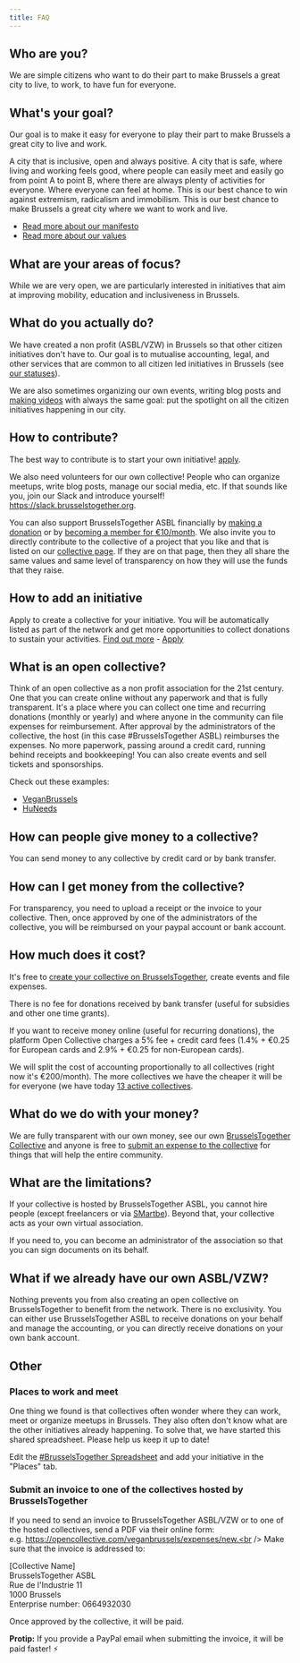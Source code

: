 ```yaml
---
title: FAQ
---
```


## Who are you?

We are simple citizens who want to do their part to make Brussels a great city to live, to work, to have fun for everyone.

## What's your goal?

Our goal is to make it easy for everyone to play their part to make Brussels a great city to live and work.

A city that is inclusive, open and always positive. A city that is safe, where living and working feels good, where people can easily meet and easily go from point A to point B, where there are always plenty of activities for everyone. Where everyone can feel at home. This is our best chance to win against extremism, radicalism and immobilism. This is our best chance to make Brussels a great city where we want to work and live. 

- [Read more about our manifesto](/manifesto/)
- [Read more about our values](/values/)

## What are your areas of focus?

While we are very open, we are particularly interested in initiatives that aim at improving mobility, education and inclusiveness in Brussels.

## What do you actually do?
We have created a non profit (ASBL/VZW) in Brussels so that other citizen initiatives don't have to. Our goal is to mutualise accounting, legal, and other services that are common to all citizen led initiatives in Brussels (see [our statuses](https://data.be/fr/societe/Brusselstogether-ASBL-0664932030)).

We are also sometimes organizing our own events, writing blog posts and [making videos](https://www.youtube.com/channel/UCOsxUOEKArKmQ47f2KxFfXQ) with always the same goal: put the spotlight on all the citizen initiatives happening in our city.

## How to contribute?

The best way to contribute is to start your own initiative! [apply](https://opencollective.com/brusselstogetherasbl/apply).

We also need volunteers for our own collective!
People who can organize meetups, write blog posts, manage our social media, etc.
If that sounds like you, join our Slack and introduce yourself! https://slack.brusselstogether.org.

You can also support BrusselsTogether ASBL financially by [making a donation](https://opencollective.com/BrusselsTogether/donate) or by [becoming a member for €10/month](https://opencollective.com/brusselstogether/order/120). 
We also invite you to directly contribute to the collective of a project that you like and that is listed on our [collective page](https://opencollective.com/brusselstogether#members). If they are on that page, then they all share the same values and same level of transparency on how they will use the funds that they raise.

## How to add an initiative
Apply to create a collective for your initiative. You will be automatically listed as part of the network and get more opportunities to collect donations to sustain your activities. <a href="/services/">Find out more</a> - <a href="https://opencollective.com/brusselstogetherasbl/apply">Apply</a></li>


## What is an open collective?

Think of an open collective as a non profit association for the 21st century. One that you can create online without any paperwork and that is fully transparent. It's a place where you can collect one time and recurring donations (monthly or yearly) and where anyone in the community can file expenses for reimbursement. After approval by the administrators of the collective, the host (in this case #BrusselsTogether ASBL) reimburses the expenses. No more paperwork, passing around a credit card, running behind receipts and bookkeeping! You can also create events and sell tickets and sponsorships.

Check out these examples:

- [VeganBrussels](https://opencollective.com/VeganBrussels)
- [HuNeeds](https://opencollective.com/huneeds)

## How can people give money to a collective?

You can send money to any collective by credit card or by bank transfer.

## How can I get money from the collective?

For transparency, you need to upload a receipt or the invoice to your collective. Then, once approved by one of the administrators of the collective, you will be reimbursed on your paypal account or bank account.

## How much does it cost?

It's free to [create your collective on BrusselsTogether](https://opencollective.com/brusselstogetherasbl/apply), create events and file expenses.

There is no fee for donations received by bank transfer (useful for subsidies and other one time grants).

If you want to receive money online (useful for recurring donations), the platform Open Collective charges a 5% fee + credit card fees (1.4% + €0.25 for European cards and 2.9% + €0.25 for non-European cards).


We will split the cost of accounting proportionally to all collectives (right now it's €200/month). The more collectives we have the cheaper it will be for everyone (we have today [13 active collectives](https://opencollective.com/brusselstogether#members).

## What do we do with your money?

We are fully transparent with our own money, see our own [BrusselsTogether Collective](https://opencollective.com/brusselstogether#budget) and anyone is free to [submit an expense to the collective](https://opencollective.com/brusselstogether/expenses/new) for things that will help the entire community.

## What are the limitations?

If your collective is hosted by BrusselsTogether ASBL, you cannot hire people (except freelancers or via [SMartbe](http://smartbe.be/en/)). Beyond that, your collective acts as your own virtual association.

If you need to, you can become an administrator of the association so that you can sign documents on its behalf.

## What if we already have our own ASBL/VZW?

Nothing prevents you from also creating an open collective on BrusselsTogether to benefit from the network. There is no exclusivity. You can either use BrusselsTogether ASBL to receive donations on your behalf and manage the accounting, or you can directly receive donations on your own bank account.

## Other

### Places to work and meet
One thing we found is that collectives often wonder where they can work, meet or organize meetups in Brussels. They also often don't know what are the other initiatives already happening. To solve that, we have started this shared spreadsheet. Please help us keep it up to date!

Edit the [#BrusselsTogether Spreadsheet](http://bit.ly/BrusselsTogetherSpreadsheet) and add your initiative in the "Places" tab.

### Submit an invoice to one of the collectives hosted by BrusselsTogether
If you need to send an invoice to BrusselsTogether ASBL/VZW or to one of the hosted collectives, send a PDF via their online form: <br />
e.g. https://opencollective.com/veganbrussels/expenses/new.<br />
Make sure that the invoice is addressed to:

[Collective Name]<br />
BrusselsTogether ASBL<br />
Rue de l'Industrie 11<br />
1000 Brussels<br />
Enterprise number: 0664932030

Once approved by the collective, it will be paid.

**Protip:**  If you provide a PayPal email when submitting the invoice, it will be paid faster! ⚡️
